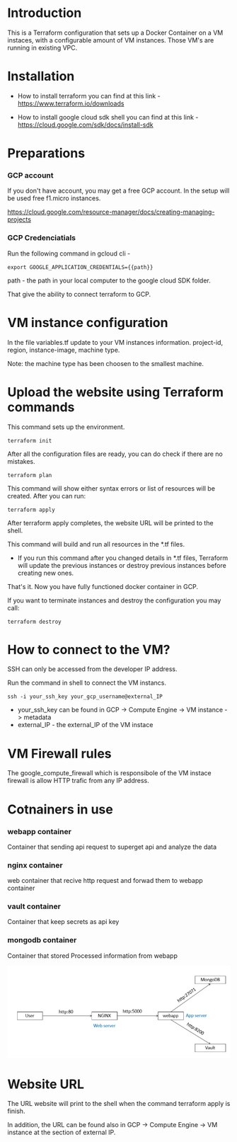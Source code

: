 
# Introduction

This is a Terraform configuration that sets up a Docker Container on a VM instaces, with a configurable amount of VM instances. 
Those VM's are running in existing VPC.



# Installation
 - How to install terraform you can find at this link - https://www.terraform.io/downloads

 - How to install google cloud sdk shell you can find at this link - https://cloud.google.com/sdk/docs/install-sdk



# Preparations


### GCP account

If you don't have account, you may get a free GCP account. In the setup will be used free f1.micro instances.

https://cloud.google.com/resource-manager/docs/creating-managing-projects


### GCP Credenciatials

Run the following command in gcloud cli -  

    export GOOGLE_APPLICATION_CREDENTIALS={{path}}

path - the path in your local computer to the google cloud SDK folder.

That give the ability to connect terraform to GCP.




# VM instance configuration

In the file variables.tf update to your VM instances information.
    project-id, region, instance-image, machine type.

Note: the machine type has been choosen to the smallest machine.




# Upload the website using Terraform commands

This command sets up the environment.

    terraform init


After all the configuration files are ready, you can do check if there are no mistakes.

    terraform plan


This command will show either syntax errors or list of resources will be created. After you can run:

    terraform apply

After terraform apply completes, the website URL will be printed to the shell.



This command will build and run all resources in the *.tf files.



 - If you run this command after you changed details in *.tf files, Terraform will update the previous instances or destroy previous instances before creating new ones.

That's it. Now you have fully functioned docker container in GCP.

If you want to terminate instances and destroy the configuration you may call:

    terraform destroy




# How to connect to the VM?

SSH can only be accessed from the developer IP address.

Run the command in shell to connect the VM instancs.

    ssh -i your_ssh_key your_gcp_username@external_IP

 * your_ssh_key can be found in GCP -> Compute Engine -> VM instance -> metadata
 * external_IP - the external_IP of the VM instace



# VM Firewall rules

The google_compute_firewall which is responsibole of the VM instace firewall is allow HTTP trafic from any IP address.


# Cotnainers in use

### webapp container
Container that sending api request to superget api and analyze the data


### nginx container
web container that recive http request and forwad them to webapp container

### vault container
Container that keep secrets as api key

### mongodb container
Container that stored Processed information from webapp

![alt text](https://github.com/Shai1-Levi/Starship-rezilion/blob/update-readme-and-python-changes/architecture.jpg?raw=true)

# Website URL 

The URL website will print to the shell when the command terraform apply is finish.

In addition, the URL can be found also in GCP -> Compute Engine -> VM instance at the section of external IP.
